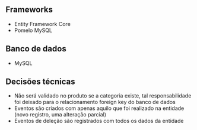 
## Frameworks
- Entity Framework Core
- Pomelo MySQL

## Banco de dados
- MySQL

## Decisões técnicas
- Não será validado no produto se a categoria existe, tal responsabilidade foi deixado para o relacionamento foreign key do banco de dados
- Eventos são criados com apenas aquilo que foi realizado na entidade (novo registro, uma alteração parcial)
- Eventos de deleção são registrados com todos os dados da entidade